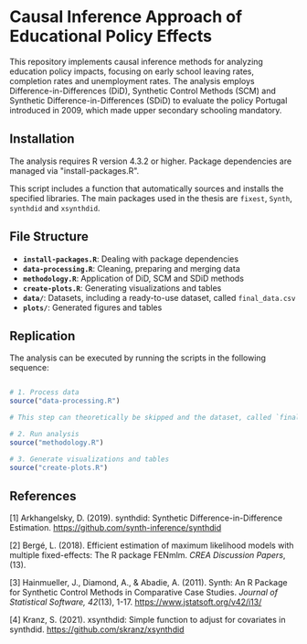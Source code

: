 # **Causal Inference Approach of Educational Policy Effects**

This repository implements causal inference methods for analyzing education policy impacts, focusing on early school leaving rates, completion rates and unemployment rates. The analysis employs Difference-in-Differences (DiD), Synthetic Control Methods (SCM) and Synthetic Difference-in-Differences (SDiD) to evaluate the policy Portugal introduced in 2009, which made upper secondary schooling mandatory.

## **Installation**

The analysis requires R version 4.3.2 or higher. Package dependencies are managed via "install-packages.R".

This script includes a function that automatically sources and installs the specified libraries. The main packages used in the thesis are `fixest`, `Synth`, `synthdid` and `xsynthdid`.


## **File Structure**

- **`install-packages.R`**: Dealing with package dependencies 
- **`data-processing.R`**: Cleaning, preparing and merging data  
- **`methodology.R`**: Application of DiD, SCM and SDiD methods
- **`create-plots.R`**: Generating visualizations and tables
- **`data/`**: Datasets, including a ready-to-use dataset, called `final_data.csv`
- **`plots/`**: Generated figures and tables


## **Replication**

The analysis can be executed by running the scripts in the following sequence:

```r

# 1. Process data 
source("data-processing.R")

# This step can theoretically be skipped and the dataset, called `final_data.csv`, stored in the `data/` folder can be used right away for analysis.

# 2. Run analysis
source("methodology.R")

# 3. Generate visualizations and tables
source("create-plots.R")
```
## **References**

[1] Arkhangelsky, D. (2019). synthdid: Synthetic Difference-in-Difference Estimation. https://github.com/synth-inference/synthdid

[2] Bergé, L. (2018). Efficient estimation of maximum likelihood models with multiple fixed-effects: The R package FENmlm. *CREA Discussion Papers*, (13).

[3] Hainmueller, J., Diamond, A., & Abadie, A. (2011). Synth: An R Package for Synthetic Control Methods in Comparative Case Studies. *Journal of Statistical Software, 42*(13), 1-17. https://www.jstatsoft.org/v42/i13/

[4] Kranz, S. (2021). xsynthdid: Simple function to adjust for covariates in synthdid. https://github.com/skranz/xsynthdid


